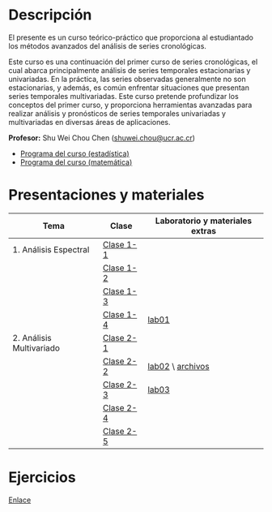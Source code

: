 # Descripción

El presente es un curso teórico-práctico que proporciona al estudiantado
los métodos avanzados del análisis de series cronológicas.

Este curso es una continuación del primer curso de series cronológicas,
el cual abarca principalmente análisis de series temporales
estacionarias y univariadas. En la práctica, las series observadas
generalmente no son estacionarias, y además, es común enfrentar
situaciones que presentan series temporales multivariadas. Este curso
pretende profundizar los conceptos del primer curso, y proporciona
herramientas avanzadas para realizar análisis y pronósticos de series
temporales univariadas y multivariadas en diversas áreas de
aplicaciones.

**Profesor:** Shu Wei Chou Chen (<shuwei.chou@ucr.ac.cr>)

-   [Programa del curso
    (estadística)](./SP2600%20carta%20al%20estudiante.pdf) <br>
-   [Programa del curso
    (matemática)](./PF1360%20carta%20al%20estudiante.pdf)

# Presentaciones y materiales

| Tema | Clase | Laboratorio y materiales extras |
|----------------|--------------------------|------------------------------|
| 1\. Análisis Espectral | [Clase 1-1](./Tema_1/presentacion1.html) |  |
|  | [Clase 1-2](./Tema_1/presentacion2.html) |  |
|  | [Clase 1-3](./Tema_1/presentacion3.html) |  |
|  | [Clase 1-4](./Tema_1/presentacion4.html) | [lab01](./Tema_1/lab01.html) |
| 2\. Análisis Multivariado | [Clase 2-1](./Tema_2/presentacion1.html) |  |
|  | [Clase 2-2](./Tema_2/presentacion2.html) | [lab02](./Tema_2/lab02.html) \\ [archivos](./Tema_2/Tema02_datos.zip) |
|  | [Clase 2-3](./Tema_2/presentacion3.html) | [lab03](./Tema_2/lab03.html) |
|  | [Clase 2-4](./Tema_2/presentacion4.html) |  |
|  | [Clase 2-5](./Tema_2/presentacion5.html) |  |

# Ejercicios

[Enlace](https://shuwei325.github.io/series2_ej/)
